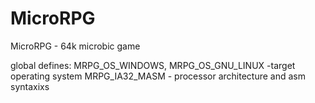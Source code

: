 MicroRPG
========

MicroRPG - 64k microbic game


global defines:
MRPG_OS_WINDOWS, MRPG_OS_GNU_LINUX  -target operating system
MRPG_IA32_MASM - processor architecture and asm syntaxixs
